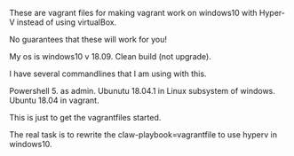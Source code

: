 These are vagrant files for making vagrant work on windows10 with Hyper-V instead of using virtualBox.

No guarantees that these will work for you!

My os is windows10 v 18.09.  Clean build (not upgrade).

I have several commandlines that I am using with this.

Powershell 5. as admin.
Ubunutu 18.04.1 in Linux subsystem of windows.
Ubuntu 18.04 in vagrant.

This is just to get the vagrantfiles started.

The real task is to rewrite the claw-playbook=vagrantfile to use hyperv in windows10.


